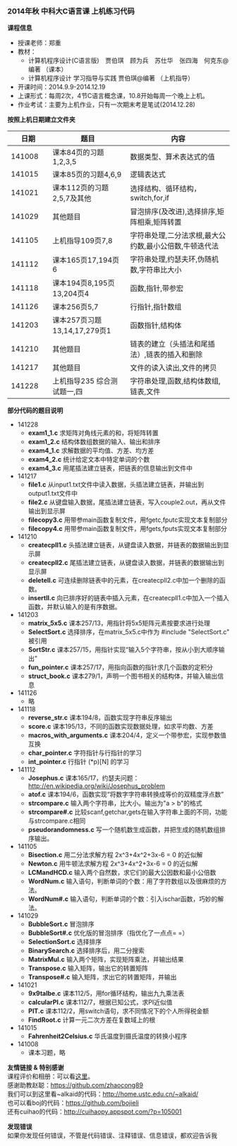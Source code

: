 ### 2014年秋 中科大C语言课 上机练习代码  

**课程信息**  
- 授课老师：郑重  
- 教材：  
  - 计算机程序设计(C语言版)　贾伯琪　顾为兵　苏仕华　张四海　何克东@编著 （课本）  
  - 计算机程序设计 学习指导与实践  贾伯琪@编著 （上机指导）  
- 开课时间：2014.9.9-2014.12.19  
- 上课形式：每周2次，4节C语言概念课，10.8开始每周一个晚上上机。  
- 作业考试：主要为上机作业，只有一次期末考是笔试(2014.12.28)  


**按照上机日期建立文件夹**  

日期    |               题目              |           内容
--------|---------------------------------|-----------------------------------  
141008　| 课本84页的习题1,2,3,5           | 数据类型、算术表达式的值  
141015  | 课本85页的习题4,6,9             | 逻辑表达式  
141021  | 课本112页的习题2,5,7及其他      | 选择结构、循环结构，switch,for,if  
141029  | 其他题目                        | 冒泡排序(及改进),选择排序,矩阵相乘,矩阵转置  
141105  | 上机指导109页7,8                | 字符串处理,二分法求根,最大公约数,最小公倍数,牛顿迭代法  
141112  | 课本165页17,194页6              | 字符串处理,约瑟夫环,伪随机数,字符串比大小  
141118  | 课本194页8,195页13,204页4       | 函数,指针,带参宏  
141126  | 课本256页5,7                    | 行指针,指针数组  
141203  | 课本257页习题13,14,17,279页1    | 函数指针,结构体  
141210  | 其他题目                        | 链表的建立（头插法和尾插法）,链表的插入和删除  
141217  | 其他题目                        | 文件的读入读出,文件的拷贝  
141228  | 上机指导235 综合测试题一,四     | 字符串处理,函数,结构体数组,链表,文件    


**部分代码的题目说明**  
- 141228  
  - **exam1_1.c** 求矩阵对角线元素的和，将矩阵转置  
  - **exam1_2.c** 结构体数组数据的输入、输出和排序  
  - **exam4_1.c** 求解数据的平均值、方差、均方差  
  - **exam4_2.c** 统计给定文本中特定单词的个数  
  - **exam4_3.c** 用尾插法建立链表，把链表的信息输出到文件中  
- 141217  
  - **file1.c** 从input1.txt文件中读入数据，头插法建立链表，并输出到output1.txt文件中  
  - **file2.c** 从键盘输入数据，尾插法建立链表，写入couple2.out，再从文件输出到显示屏  
  - **filecopy3.c** 用带参main函数复制文件，用fgetc,fputc实现文本复制部分  
  - **filecopy4.c** 用带参main函数复制文件，用fgets,fputs实现文本复制部分  
- 141210  
  - **createcpll1.c** 头插法建立链表，从键盘读入数据，并链表的数据输出到显示屏      
  - **createcpll2.c** 尾插法建立链表，从键盘读入数据，并链表的数据输出到显示屏   
  - **deletell.c** 可连续删除链表中的元素，在createcpll2.c中加一个删除的函数。  
  - **insertll.c** 向已排序好的链表中插入元素，在createcpll1.c中加入一个插入函数，并默认输入的是有序数据。  
- 141203  
  - **matrix_5x5.c** 课本257/13，用指针将5x5矩阵元素按要求进行处理  
  - **SelectSort.c** 选择排序，在matrix_5x5.c中作为 #include "SelectSort.c" 被引用  
  - **SortStr.c** 课本257/15，用指针实现“输入5个字符串，按从小到大顺序输出”  
  - **fun_pointer.c** 课本257/17，用指向函数的指针求几个函数的定积分  
  - **struct_book.c** 课本279/1，声明一个图书相关的结构体，并输入输出信息  
- 141126 
  - 略    
- 141118  
  - **reverse_str.c** 课本194/8，函数实现字符串反序输出  
  - **score.c** 课本195/13，不同的函数实现数据处理，如求平均数、方差  
  - **macros_with_arguments.c** 课本204/4，定义一个带参宏，实现参数值互换  
  - **char_pointer.c** 字符指针与行指针的学习  
  - **int_pointer.c** 行指针 (*p)[N] 的学习  
- 141112  
  - **Josephus.c** 课本165/17，约瑟夫问题：http://en.wikipedia.org/wiki/Josephus_problem  
  - **atof.c** 课本194/6，函数实现“将数字字符串转换成等价的双精度浮点数”  
  - **strcompare.c** 输入两个字符串，比大小。输出为"a > b"的格式  
  - **strcompare#.c** 比较scanf,getchar,gets在输入字符串上面的不同，功能与strcompare.c相同  
  - **pseudorandomness.c** 写一个随机数生成函数，并把生成的随机数组排序输出。  
- 141105  
  - **Bisection.c** 用二分法求解方程 2x^3+4x^2+3x-6 = 0 的近似解  
  - **Newton.c** 用牛顿法求解方程 2x^3+4x^2+3x-6 = 0 的近似解  
  - **LCMandHCD.c** 输入两个自然数，求它们的最大公因数和最小公倍数  
  - **WordNum.c** 输入语句，判断单词的个数：用了字符数组以及很麻烦的方法。  
  - **WordNum#.c** 输入语句，判断单词的个数：引入ischar函数，巧妙的解法。  
- 141029  
  - **BubbleSort.c** 冒泡排序  
  - **BubbleSort#.c** 优化版的冒泡排序（指优化了一点点= =）  
  - **SelectionSort.c** 选择排序  
  - **BinarySearch.c** 选择排序后，用二分搜索  
  - **MatrixMul.c** 输入两个矩阵，实现矩阵乘法，并输出结果  
  - **Transpose.c** 输入矩阵，输出它的转置矩阵  
  - **Transpose#.c** 输入矩阵，求出它的转置矩阵，并输出  
- 141021
  - **9x9talbe.c** 课本112/5，用for循环结构，输出九九乘法表  
  - **calcularPI.c** 课本112/7，根据已知公式，求PI近似值  
  - **PIT.c** 课本112/2，用switch语句，求不同情况下的个人所得税金额  
  - **FindRoot.c** 计算一元二次方差在复数域上的根  
- 141015 
  - **Fahrenheit2Celsius.c** 华氏温度到摄氏温度的转换小程序  
- 141008  
  - 课本习题，略

   
**友情链接 & 特别感谢**  
课程评价和相册：可以看[这里](http://home.ustc.edu.cn/~jenny42/c-programming.html)。  
感谢助教赵聪：https://github.com/zhaocong89  
我们可以到这里看~alkaid的代码：http://home.ustc.edu.cn/~alkaid/  
也可以看boj的代码：https://github.com/bojieli  
还有cuihao的代码：http://cuihaopy.appspot.com/?p=105001  


**发现错误**  
如果你发现任何错误，不管是代码错误、注释错误、信息错误，都欢迎告诉我
<!--
这份markdown大概花了整整两个半天的时间来写，顺便也把自己的上机代码大体看了一遍。  
发现之前很多文件命名不合理，如用特殊字符，  
然后注释里有很多英文语法错误...哭晕  
-->
